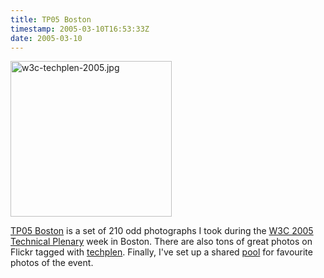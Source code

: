 ```yaml
---
title: TP05 Boston
timestamp: 2005-03-10T16:53:33Z
date: 2005-03-10
---
```


<a href='http://www.flickr.com/photos/psd/sets/138864/'><img alt="w3c-techplen-2005.jpg" src="http://blog.whatfettle.com/archives/w3c-techplen-2005.jpg" width="258" height="249" border="0" /></a>

<a href='http://www.flickr.com/photos/psd/sets/138864/'>TP05 Boston</a> is a set of 210 odd photographs I took during the <a href=''>W3C 2005 Technical Plenary</a> week in Boston. There are also tons of great photos on Flickr tagged with <a href='http://www.flickr.com/photos/tags/techplen/'>techplen</a>. Finally, I've set up a shared <a href='http://www.flickr.com/groups/85569625@N00/'>pool</a> for favourite photos of the event.